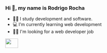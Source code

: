 ### Hi 👋, my name is Rodrigo Rocha



- 👨‍🎓 I study development and software.
- 💻 I’m currently learning web development
- 👨‍💻 I'm looking for a web developer job

<a href="linkedin.com/in/rsarocha/" >
  <img align="center" height="30" width="40" src="https://cdn.jsdelivr.net/gh/devicons/devicon/icons/linkedin/linkedin-original.svg" >
  
</a>
